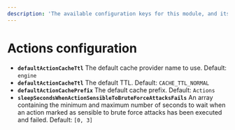 ```yaml
---
description: 'The available configuration keys for this module, and its default values.'
---
```


# Actions configuration

* **`defaultActionCacheTtl`** The default cache provider name to use. Default: `engine`
* **`defaultActionCacheTtl`** The default TTL. Default: `CACHE_TTL_NORMAL`
* **`defaultActionCachePrefix`** The default cache prefix. Default: `Actions`
* **`sleepSecondsWhenActionSensibleToBruteForceAttacksFails`** An array containing the minimum and maximum number of seconds to wait when an action marked as sensible to brute force attacks has been executed and failed. Default: `[0, 3]`

